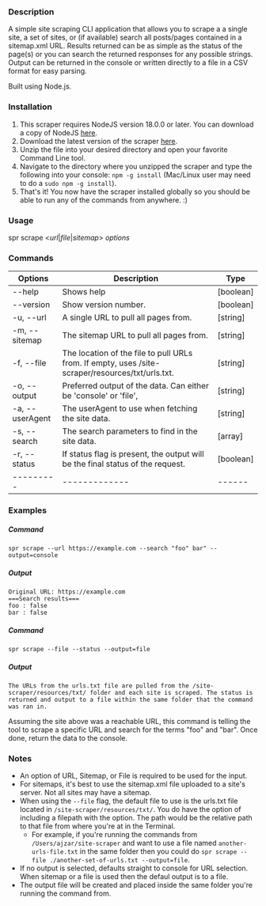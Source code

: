 ### Description

A simple site scraping CLI application that allows you to scrape a a single site, a set of sites, or (if available) search all posts/pages contained in a sitemap.xml URL. Results returned can be as simple as the status of the page(s) or you can search the returned responses for any possible strings. Output can be returned in the console or written directly to a file in a CSV format for easy parsing.

Built using Node.js.

### Installation

1. This scraper requires NodeJS version 18.0.0 or later. You can download a copy of NodeJS [here](https://nodejs.org/en/).
2. Download the latest version of the scraper [here](https://github.com/ajzaradichMV/site-scraper/archive/refs/heads/main.zip).
3. Unzip the file into your desired directory and open your favorite Command Line tool.
4. Navigate to the directory where you unzipped the scraper and type the following into your console: `npm -g install` (Mac/Linux user may need to do a `sudo npm -g install`).
5. That's it! You now have the scraper installed globally so you should be able to run any of the commands from anywhere. :)

### Usage

spr scrape <_url_|_file_|_sitemap_> _options_

### Commands

| Options | Description | Type |
|---------|-------------|------|
| --help | Shows help | [boolean] |
| --version | Show version number. | [boolean] |
| -u, --url | A single URL to pull all pages from. | [string] |
| -m, --sitemap | The sitemap URL to pull all pages from. | [string] |
| -f, --file | The location of the file to pull URLs from. If empty, uses /site-scraper/resources/txt/urls.txt. | [string] |
| -o, --output | Preferred output of the data. Can either be 'console' or 'file', | [string] |
| -a, --userAgent | The userAgent to use when fetching the site data. | [string] |
| -s, --search | The search parameters to find in the site data. | [array] |
| -r, --status | If status flag is present, the output will be the final status of the request. | [boolean] |
|---------|-------------|------|

### Examples

##### Command
`spr scrape --url https://example.com --search "foo" bar" --output=console`

##### Output
```
Original URL: https://example.com
===Search results===
foo : false
bar : false
```

##### Command
`spr scrape --file --status --output=file`

##### Output
```
The URLs from the urls.txt file are pulled from the /site-scraper/resources/txt/ folder and each site is scraped. The status is returned and output to a file within the same folder that the command was ran in.
```

Assuming the site above was a reachable URL, this command is telling the tool to scrape a specific URL and search for the terms "foo" and "bar". Once done, return the data to the console. 

### Notes

- An option of URL, Sitemap, or File is required to be used for the input. 
- For sitemaps, it's best to use the sitemap.xml file uploaded to a site's server. Not all sites may have a sitemap.
- When using the `--file` flag, the default file to use is the urls.txt file located in `/site-scraper/resources/txt/`. You do have the option of including a filepath with the option. The path would be the relative path to that file from where you're at in the Terminal. 
  - For example, if you're running the commands from `/Users/ajzar/site-scraper` and want to use a file named `another-urls-file.txt` in the same folder then you could do `spr scrape --file ./another-set-of-urls.txt --output=file`. 
- If no output is selected, defaults straight to console for URL selection. When sitemap or a file is used then the defaul output is to a file.
- The output file will be created and placed inside the same folder you're running the command from.

